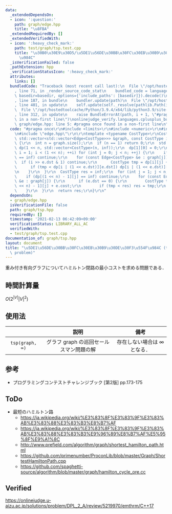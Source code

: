 ```yaml
---
data:
  _extendedDependsOn:
  - icon: ':question:'
    path: graph/edge.hpp
    title: "\u8FBA"
  _extendedRequiredBy: []
  _extendedVerifiedWith:
  - icon: ':heavy_check_mark:'
    path: test/graph/tsp.test.cpp
    title: "\u30B0\u30E9\u30D5/\u5DE1\u56DE\u30BB\u30FC\u30EB\u30B9\u30DE\u30F3\u554F\
      \u984C"
  _isVerificationFailed: false
  _pathExtension: hpp
  _verificationStatusIcon: ':heavy_check_mark:'
  attributes:
    links: []
  bundledCode: "Traceback (most recent call last):\n  File \"/opt/hostedtoolcache/Python/3.9.4/x64/lib/python3.9/site-packages/onlinejudge_verify/documentation/build.py\"\
    , line 71, in _render_source_code_stat\n    bundled_code = language.bundle(stat.path,\
    \ basedir=basedir, options={'include_paths': [basedir]}).decode()\n  File \"/opt/hostedtoolcache/Python/3.9.4/x64/lib/python3.9/site-packages/onlinejudge_verify/languages/cplusplus.py\"\
    , line 187, in bundle\n    bundler.update(path)\n  File \"/opt/hostedtoolcache/Python/3.9.4/x64/lib/python3.9/site-packages/onlinejudge_verify/languages/cplusplus_bundle.py\"\
    , line 401, in update\n    self.update(self._resolve(pathlib.Path(included), included_from=path))\n\
    \  File \"/opt/hostedtoolcache/Python/3.9.4/x64/lib/python3.9/site-packages/onlinejudge_verify/languages/cplusplus_bundle.py\"\
    , line 312, in update\n    raise BundleErrorAt(path, i + 1, \"#pragma once found\
    \ in a non-first line\")\nonlinejudge_verify.languages.cplusplus_bundle.BundleErrorAt:\
    \ graph/edge.hpp: line 5: #pragma once found in a non-first line\n"
  code: "#pragma once\r\n#include <limits>\r\n#include <numeric>\r\n#include <vector>\r\
    \n#include \"edge.hpp\"\r\n\r\ntemplate <typename CostType>\r\nCostType tsp(const\
    \ std::vector<std::vector<Edge<CostType>>> &graph, const CostType inf = std::numeric_limits<CostType>::max())\
    \ {\r\n  int n = graph.size();\r\n  if (n == 1) return 0;\r\n  std::vector<std::vector<CostType>>\
    \ dp(1 << n, std::vector<CostType>(n, inf));\r\n  dp[1][0] = 0;\r\n  for (int\
    \ i = 1; i < (1 << n); ++i) for (int j = 0; j < n; ++j) {\r\n    if (dp[i][j]\
    \ == inf) continue;\r\n    for (const Edge<CostType> &e : graph[j]) {\r\n    \
    \  if (i >> e.dst & 1) continue;\r\n      CostType tmp = dp[i][j] + e.cost;\r\n\
    \      if (tmp < dp[i | (1 << e.dst)][e.dst]) dp[i | (1 << e.dst)][e.dst] = tmp;\r\
    \n    }\r\n  }\r\n  CostType res = inf;\r\n  for (int j = 1; j < n; ++j) {\r\n\
    \    if (dp[(1 << n) - 1][j] == inf) continue;\r\n    for (const Edge<CostType>\
    \ &e : graph[j]) {\r\n      if (e.dst == 0) {\r\n        CostType tmp = dp[(1\
    \ << n) - 1][j] + e.cost;\r\n        if (tmp < res) res = tmp;\r\n      }\r\n\
    \    }\r\n  }\r\n  return res;\r\n}\r\n"
  dependsOn:
  - graph/edge.hpp
  isVerificationFile: false
  path: graph/tsp.hpp
  requiredBy: []
  timestamp: '2021-02-13 06:42:09+09:00'
  verificationStatus: LIBRARY_ALL_AC
  verifiedWith:
  - test/graph/tsp.test.cpp
documentation_of: graph/tsp.hpp
layout: document
title: "\u5DE1\u56DE\u30BB\u30FC\u30EB\u30B9\u30DE\u30F3\u554F\u984C (traveling salesman\
  \ problem)"
---
```


重み付き有向グラフについてハミルトン閉路の最小コストを求める問題である．


## 時間計算量

$O(2^{\lvert V \rvert} {\lvert V \rvert}^2)$


## 使用法

||説明|備考|
|:--:|:--:|:--:|
|`tsp(graph, ∞)`|グラフ $\mathrm{graph}$ の巡回セールスマン問題の解|存在しない場合は $\infty$ となる．|


## 参考

- プログラミングコンテストチャレンジブック \[第2版\] pp.173-175


## ToDo

- 最短のハミルトン路
  - https://ja.wikipedia.org/wiki/%E3%83%8F%E3%83%9F%E3%83%AB%E3%83%88%E3%83%B3%E8%B7%AF
  - https://ja.wikipedia.org/wiki/%E3%83%8F%E3%83%9F%E3%83%AB%E3%83%88%E3%83%B3%E9%96%89%E8%B7%AF%E5%95%8F%E9%A1%8C
  - http://www.prefield.com/algorithm/graph/shortest_hamilton_path.html
  - https://github.com/primenumber/ProconLib/blob/master/Graph/ShortestHamiltonPath.cpp
  - https://github.com/spaghetti-source/algorithm/blob/master/graph/hamilton_cycle_ore.cc


## Verified

https://onlinejudge.u-aizu.ac.jp/solutions/problem/DPL_2_A/review/5219970/emthrm/C++17
